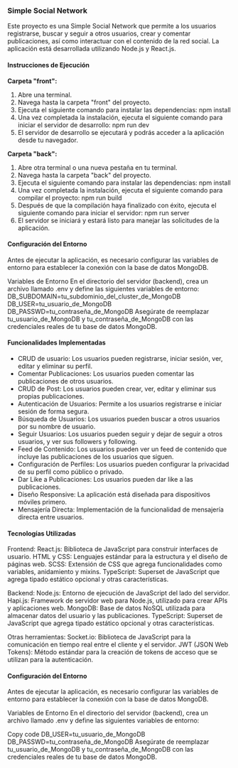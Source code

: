 ### Simple Social Network

Este proyecto es una Simple Social Network que permite a los usuarios registrarse, buscar y seguir a otros usuarios, crear y comentar publicaciones, así como interactuar con el contenido de la red social. La aplicación está desarrollada utilizando Node.js y React.js.

#### Instrucciones de Ejecución

**Carpeta "front":**
1. Abre una terminal.
2. Navega hasta la carpeta "front" del proyecto.
3. Ejecuta el siguiente comando para instalar las dependencias: npm install
4. Una vez completada la instalación, ejecuta el siguiente comando para iniciar el servidor de desarrollo: npm run dev
5. El servidor de desarrollo se ejecutará y podrás acceder a la aplicación desde tu navegador.

**Carpeta "back":**
1. Abre otra terminal o una nueva pestaña en tu terminal.
2. Navega hasta la carpeta "back" del proyecto.
3. Ejecuta el siguiente comando para instalar las dependencias: npm install
4. Una vez completada la instalación, ejecuta el siguiente comando para compilar el proyecto: npm run build
5. Después de que la compilación haya finalizado con éxito, ejecuta el siguiente comando para iniciar el servidor: npm run server
6. El servidor se iniciará y estará listo para manejar las solicitudes de la aplicación.

#### Configuración del Entorno
Antes de ejecutar la aplicación, es necesario configurar las variables de entorno para establecer la conexión con la base de datos MongoDB.

Variables de Entorno
En el directorio del servidor (backend), crea un archivo llamado .env y define las siguientes variables de entorno:
DB_SUBDOMAIN=tu_subdominio_del_cluster_de_MongoDB
DB_USER=tu_usuario_de_MongoDB
DB_PASSWD=tu_contraseña_de_MongoDB
Asegúrate de reemplazar tu_usuario_de_MongoDB y tu_contraseña_de_MongoDB con las credenciales reales de tu base de datos MongoDB.

#### Funcionalidades Implementadas

- CRUD de usuario: Los usuarios pueden registrarse, iniciar sesión, ver, editar y eliminar su perfil.
- Comentar Publicaciones: Los usuarios pueden comentar las publicaciones de otros usuarios.
- CRUD de Post: Los usuarios pueden crear, ver, editar y eliminar sus propias publicaciones.
- Autenticación de Usuarios: Permite a los usuarios registrarse e iniciar sesión de forma segura.
- Búsqueda de Usuarios: Los usuarios pueden buscar a otros usuarios por su nombre de usuario.
- Seguir Usuarios: Los usuarios pueden seguir y dejar de seguir a otros usuarios, y ver sus followers y following.
- Feed de Contenido: Los usuarios pueden ver un feed de contenido que incluye las publicaciones de los usuarios que siguen.
- Configuración de Perfiles: Los usuarios pueden configurar la privacidad de su perfil como público o privado.
- Dar Like a Publicaciones: Los usuarios pueden dar like a las publicaciones.
- Diseño Responsive: La aplicación está diseñada para dispositivos móviles primero.
- Mensajería Directa: Implementación de la funcionalidad de mensajería directa entre usuarios.

#### Tecnologías Utilizadas

Frontend:
React.js: Biblioteca de JavaScript para construir interfaces de usuario.
HTML y CSS: Lenguajes estándar para la estructura y el diseño de páginas web.
SCSS: Extensión de CSS que agrega funcionalidades como variables, anidamiento y mixins.
TypeScript: Superset de JavaScript que agrega tipado estático opcional y otras características.

Backend:
Node.js: Entorno de ejecución de JavaScript del lado del servidor.
Hapi.js: Framework de servidor web para Node.js, utilizado para crear APIs y aplicaciones web.
MongoDB: Base de datos NoSQL utilizada para almacenar datos del usuario y las publicaciones.
TypeScript: Superset de JavaScript que agrega tipado estático opcional y otras características.

Otras herramientas:
Socket.io: Biblioteca de JavaScript para la comunicación en tiempo real entre el cliente y el servidor.
JWT (JSON Web Tokens): Método estándar para la creación de tokens de acceso que se utilizan para la autenticación.

#### Configuración del Entorno
Antes de ejecutar la aplicación, es necesario configurar las variables de entorno para establecer la conexión con la base de datos MongoDB.

Variables de Entorno
En el directorio del servidor (backend), crea un archivo llamado .env y define las siguientes variables de entorno:

Copy code
DB_USER=tu_usuario_de_MongoDB
DB_PASSWD=tu_contraseña_de_MongoDB
Asegúrate de reemplazar tu_usuario_de_MongoDB y tu_contraseña_de_MongoDB con las credenciales reales de tu base de datos MongoDB.

